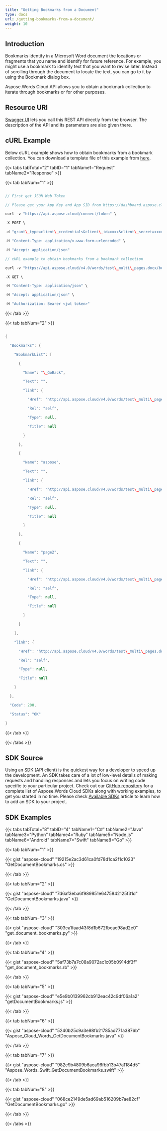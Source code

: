 ```yaml
---
title: "Getting Bookmarks from a Document"
type: docs
url: /getting-bookmarks-from-a-document/
weight: 10
---
```


## **Introduction**
Bookmarks identify in a Microsoft Word document the locations or fragments that you name and identify for future reference. For example, you might use a bookmark to identify text that you want to revise later. Instead of scrolling through the document to locate the text, you can go to it by using the Bookmark dialog box.

Aspose.Words Cloud API allows you to obtain a bookmark collection to iterate through bookmarks or for other purposes.
## **Resource URI**
[Swagger UI](https://apireference.aspose.cloud/words/#/Bookmarks/GetBookmarks) lets you call this REST API directly from the browser. The description of the API and its parameters are also given there. 
## **cURL Example**
Below cURL example shows how to obtain bookmarks from a bookmark collection. You can download a template file of this example from [here](attachments/885272/1180120.docx).

{{< tabs tabTotal="2" tabID="1" tabName1="Request" tabName2="Response" >}}

{{< tab tabNum="1" >}}

```java

// First get JSON Web Token

// Please get your App Key and App SID from https://dashboard.aspose.cloud/#/apps. Kindly place App Key in "client\_secret" and App SID in "client\_id" argument.

curl -v "https://api.aspose.cloud/connect/token" \

-X POST \

-d "grant\_type=client\_credentials&client\_id=xxxx&client\_secret=xxxx" \

-H "Content-Type: application/x-www-form-urlencoded" \

-H "Accept: application/json"

// cURL example to obtain bookmarks from a bookmark collection

curl -v "https://api.aspose.cloud/v4.0/words/test\_multi\_pages.docx/bookmarks" \

-X GET \

-H "Content-Type: application/json" \

-H "Accept: application/json" \

-H "Authorization: Bearer <jwt token>"

```

{{< /tab >}}

{{< tab tabNum="2" >}}

```java

{

  "Bookmarks": {

    "BookmarkList": [

      {

        "Name": "\_GoBack",

        "Text": "",

        "link": {

          "Href": "http://api.aspose.cloud/v4.0/words/test\_multi\_pages.docx/bookmarks/\_GoBack",

          "Rel": "self",

          "Type": null,

          "Title": null

        }

      },

      {

        "Name": "aspose",

        "Text": "",

        "link": {

          "Href": "http://api.aspose.cloud/v4.0/words/test\_multi\_pages.docx/bookmarks/aspose",

          "Rel": "self",

          "Type": null,

          "Title": null

        }

      },

      {

        "Name": "page2",

        "Text": "",

        "link": {

          "Href": "http://api.aspose.cloud/v4.0/words/test\_multi\_pages.docx/bookmarks/page2",

          "Rel": "self",

          "Type": null,

          "Title": null

        }

      }

    ],

    "link": {

      "Href": "http://api.aspose.cloud/v4.0/words/test\_multi\_pages.docx/bookmarks",

      "Rel": "self",

      "Type": null,

      "Title": null

    }

  },

  "Code": 200,

  "Status": "OK"

}

```

{{< /tab >}}

{{< /tabs >}}
## **SDK Source**
Using an SDK (API client) is the quickest way for a developer to speed up the development. An SDK takes care of a lot of low-level details of making requests and handling responses and lets you focus on writing code specific to your particular project. Check out our [GitHub repository](https://github.com/aspose-words-cloud) for a complete list of Aspose.Words Cloud SDKs along with working examples, to get you started in no time. Please check [Available SDKs](/available-sdks/) article to learn how to add an SDK to your project.
## **SDK Examples**
{{< tabs tabTotal="8" tabID="4" tabName1="C#" tabName2="Java" tabName3="Python" tabName4="Ruby" tabName5="Node.js" tabName6="Android" tabName7="Swift" tabName8="Go" >}}

{{< tab tabNum="1" >}}

{{< gist "aspose-cloud" "19215e2ac3d61ca0fd78d1ca2f1c1023" "GetDocumentBookmarks.cs" >}}

{{< /tab >}}

{{< tab tabNum="2" >}}

{{< gist "aspose-cloud" "7d6af3eba6f989851e6475842125f31d" "GetDocumentBookmarks.java" >}}

{{< /tab >}}

{{< tab tabNum="3" >}}

{{< gist "aspose-cloud" "303ca1faad43f8d1b672fbeac98ad2e0" "get\_document\_bookmarks.py" >}}

{{< /tab >}}

{{< tab tabNum="4" >}}

{{< gist "aspose-cloud" "5af73b7a7c08a9072ac1c05b0914df3f" "get\_document\_bookmarks.rb" >}}

{{< /tab >}}

{{< tab tabNum="5" >}}

{{< gist "aspose-cloud" "e5e9b0139962cb912eac42c9df06a1a2" "getDocumentBookmarks.js" >}}

{{< /tab >}}

{{< tab tabNum="6" >}}

{{< gist "aspose-cloud" "5240b25c9a3e98fb21785ad771a3876b" "Aspose\_Cloud\_Words\_GetDocumentBookmarks.java" >}}

{{< /tab >}}

{{< tab tabNum="7" >}}

{{< gist "aspose-cloud" "982e9b4809b6aca96fbb13b47a1184d5" "Aspose\_Words\_Swift\_GetDocumentBookmarks.swift" >}}

{{< /tab >}}

{{< tab tabNum="8" >}}

{{< gist "aspose-cloud" "068ce2149de5ad69ab516209b7ae82cf" "GetDocumentBookmarks.go" >}}

{{< /tab >}}

{{< /tabs >}}
